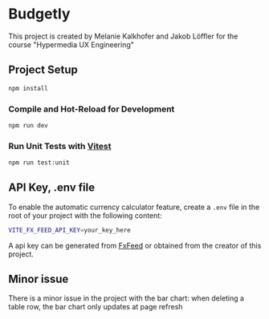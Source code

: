 # Budgetly

This project is created by Melanie Kalkhofer and Jakob Löffler for the course "Hypermedia UX Engineering"

## Project Setup

```sh
npm install
```

### Compile and Hot-Reload for Development

```sh
npm run dev
```

### Run Unit Tests with [Vitest](https://vitest.dev/)

```sh
npm run test:unit
```

## API Key, .env file

To enable the automatic currency calculator feature, create a `.env` file in the root of your project with the following content:

```sh
VITE_FX_FEED_API_KEY=your_key_here
```

A api key can be generated from [FxFeed](https://fxfeed.io/) or obtained from the creator of this project.

## Minor issue

There is a minor issue in the project with the bar chart: when deleting a table row, the bar chart only updates at page refresh
